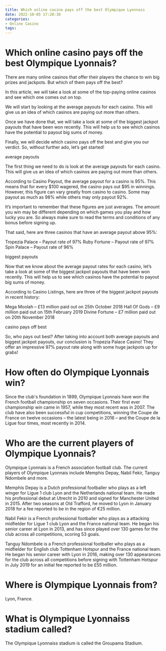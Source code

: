 ```yaml
---
title: Which online casino pays off the best Olympique Lyonnais
date: 2022-10-05 17:20:38
categories:
- Online Casino
tags:
---
```



#  Which online casino pays off the best Olympique Lyonnais?

There are many online casinos that offer their players the chance to win big prizes and jackpots. But which of them pays off the best?

In this article, we will take a look at some of the top-paying online casinos and see which one comes out on top.

We will start by looking at the average payouts for each casino. This will give us an idea of which casinos are paying out more than others.

Once we have done that, we will take a look at some of the biggest jackpot payouts that have been won recently. This will help us to see which casinos have the potential to payout big sums of money.

Finally, we will decide which casino pays off the best and give you our verdict. So, without further ado, let’s get started!

average payouts

The first thing we need to do is look at the average payouts for each casino. This will give us an idea of which casinos are paying out more than others.

According to Casino Payout, the average payout for a casino is 95%. This means that for every $100 wagered, the casino pays out $95 in winnings. However, this figure can vary greatly from casino to casino. Some may payout as much as 98% while others may only payout 92%.

It’s important to remember that these figures are just averages. The amount you win may be different depending on which games you play and how lucky you are. So always make sure to read the terms and conditions of any bonus before signing up.

That said, here are three casinos that have an average payout above 95%:

     

 Tropezia Palace – Payout rate of 97% Ruby Fortune – Payout rate of 97% Spin Palace – Payout rate of 96%


biggest payouts

Now that we know about the average payout rates for each casino, let’s take a look at some of the biggest jackpot payouts that have been won recently. This will help us to see which casinos have the potential to payout big sums of money.

According to Casino Listings, here are three of the biggest jackpot payouts in recent history:

     

Mega Moolah – £13 million paid out on 25th October 2018 Hall Of Gods – £9 million paid out on 15th February 2019 Divine Fortune – £7 million paid out on 20th November 2018

casino pays off best

So, who pays out best? After taking into account both average payouts and biggest jackpot payouts, our conclusion is Tropezia Palace Casino! They offer an impressive 97% payout rate along with some huge jackpots up for grabs!

#  How often do Olympique Lyonnais win?

Since the club's foundation in 1899, Olympique Lyonnais have won the French football championship on seven occasions. Their first ever championship win came in 1957, while they most recent was in 2007. The club have also been successful in cup competitions, winning the Coupe de France on twelve occasions – the latest being in 2016 – and the Coupe de la Ligue four times, most recently in 2014.

#  Who are the current players of Olympique Lyonnais?

Olympique Lyonnais is a French association football club. The current players of Olympique Lyonnais include Memphis Depay, Nabil Fekir, Tanguy Ndombele and more.

Memphis Depay is a Dutch professional footballer who plays as a left winger for Ligue 1 club Lyon and the Netherlands national team. He made his professional debut at Utrecht in 2010 and signed for Manchester United in 2015. After two seasons at Old Trafford, he moved to Lyon in January 2018 for a fee reported to be in the region of €25 million.

Nabil Fekir is a French professional footballer who plays as a attacking midfielder for Ligue 1 club Lyon and the France national team. He began his senior career at Lyon in 2013, and has since played over 130 games for the club across all competitions, scoring 53 goals.

Tanguy Ndombele is a French professional footballer who plays as a midfielder for English club Tottenham Hotspur and the France national team. He began his senior career with Lyon in 2016, making over 130 appearances for the club across all competitions before signing with Tottenham Hotspur in July 2019 for an initial fee reported to be £55 million.

#  Where is Olympique Lyonnais from?

Lyon, France.


#  What is Olympique Lyonnaiss stadium called?

The Olympique Lyonnaiss stadium is called the Groupama Stadium.